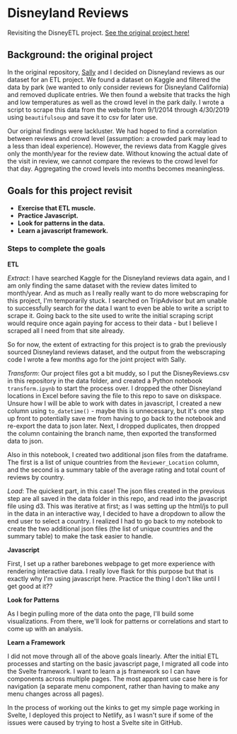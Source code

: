 # Disneyland Reviews
Revisiting the DisneyETL project. [See the original project here!](https://github.com/ennegineer/DisneyETL)

## Background: the original project
In the original repository, [Sally](https://github.com/saaallyahmed) and I decided on Disneyland reviews as our dataset for an ETL project. We found a dataset on Kaggle and filtered the data by park (we wanted to only consider reviews for Disneyland California) and removed duplicate entries. We then found a website that tracks the high and low temperatures as well as the crowd level in the park daily. I wrote a script to scrape this data from the website from 9/1/2014 through 4/30/2019 using `beautifulsoup` and save it to csv for later use.

Our original findings were lackluster. We had hoped to find a correlation between reviews and crowd level (assumption: a crowded park may lead to a less than ideal experience). However, the reviews data from Kaggle gives only the month/year for the review date. Without knowing the actual date of the visit in review, we cannot compare the reviews to the crowd level for that day. Aggregating the crowd levels into months becomes meaningless.

## Goals for this project revisit

- **Exercise that ETL muscle.**
- **Practice Javascript.** 
- **Look for patterns in the data.**
- **Learn a javascript framework.** 

### Steps to complete the goals

**ETL**

*Extract*: I have searched Kaggle for the Disneyland reviews data again, and I am only finding the same dataset with the review dates limited to month/year. And as much as I really really want to do more webscraping for this project, I'm temporarily stuck. I searched on TripAdvisor but am unable to successfully search for the data I want to even be able to write a script to scrape it. Going back to the site used to write the initial scraping script would require once again paying for access to their data - but I believe I scraped all I need from that site already.

So for now, the extent of extracting for this project is to grab the previously sourced Disneyland reviews dataset, and the output from the webscraping code I wrote a few months ago for the joint project with Sally.

*Transform*: Our project files got a bit muddy, so I put the DisneyReviews.csv in this repository in the data folder, and created a Python notebook `transform.ipynb` to start the process over. I dropped the other Disneyland locations in Excel before saving the file to this repo to save on diskspace. Unsure how I will be able to work with dates in javascript, I created a new column using `to_datetime()` - maybe this is unnecessary, but it's one step up front to potentially save me from having to go back to the notebook and re-export the data to json later. Next, I dropped duplicates, then dropped the column containing the branch name, then exported the transformed data to json.

Also in this notebook, I created two additional json files from the dataframe. The first is a list of unique countries from the `Reviewer_Location` column, and the second is a summary table of the average rating and total count of reviews by country.

*Load*: The quickest part, in this case! The json files created in the previous step are all saved in the data folder in this repo, and read into the javascript file using d3. This was iterative at first; as I was setting up the html/js to pull in the data in an interactive way, I decided to have a dropdown to allow the end user to select a country. I realized I had to go back to my notebook to create the two additional json files (the list of unique countries and the summary table) to make the task easier to handle.  

**Javascript**

First, I set up a rather barebones webpage to get more experience with rendering interactive data. I really love flask for this purpose but that is exactly why I'm using javascript here. Practice the thing I don't like until I get good at it??

**Look for Patterns**

As I begin pulling more of the data onto the page, I'll build some visualizations. From there, we'll look for patterns or correlations and start to come up with an analysis.

**Learn a Framework**

I did not move through all of the above goals linearly. After the initial ETL processes and starting on the basic javascript page, I migrated all code into the Svelte framework. I want to learn a js framework so I can have components across multiple pages. The most apparent use case here is for navigation (a separate menu component, rather than having to make any menu changes across all pages).

In the process of working out the kinks to get my simple page working in Svelte, I deployed this project to Netlify, as I wasn't sure if some of the issues were caused by trying to host a Svelte site in GitHub.


